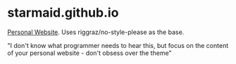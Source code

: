 # starmaid.github.io

[Personal Website](https://starmaid.github.io). Uses riggraz/no-style-please as the base. 

"I don't know what programmer needs to hear this, but focus on the 
content of your personal website - don't obsess over the theme"
